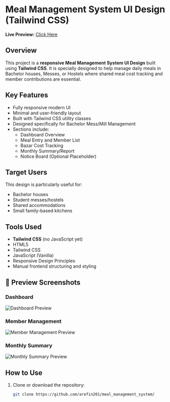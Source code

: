 # Meal Management System UI Design (Tailwind CSS)

**Live Preview:** [Click Here](https://arefin201.github.io/meal_management_system/)

## Overview

This project is a **responsive Meal Management System UI Design** built using **Tailwind CSS**. 
It is specially designed to help manage daily meals in Bachelor houses, Messes, 
or Hostels where shared meal cost tracking and member contributions are essential.

## Key Features

- Fully responsive modern UI
- Minimal and user-friendly layout
- Built with Tailwind CSS utility classes
- Designed specifically for Bachelor Mess/Mill Management
- Sections include:
  - Dashboard Overview
  - Meal Entry and Member List
  - Bazar Cost Tracking
  - Monthly Summary/Report
  - Notice Board (Optional Placeholder)

## Target Users

This design is particularly useful for:
- Bachelor houses
- Student messes/hostels
- Shared accommodations
- Small family-based kitchens

## Tools Used

- **Tailwind CSS** (no JavaScript yet)
- HTML5
- Tailwind CSS
- JavaScript (Vanilla)
- Responsive Design Principles
- Manual frontend structuring and styling



## 📸 Preview Screenshots

### Dashboard
![Dashboard Preview](./screenshots/Screenshot-2025-05-13-003725.png)  

### Member Management
![Member Management Preview](./screenshots/Screenshot-2025-05-13-003949.png)

### Monthly Summary
![Monthly Summary Preview](./screenshots/Screenshot-2025-05-13-004311.png)


## How to Use

1. Clone or download the repository:
   ```bash
   git clone https://github.com/arefin201/meal_management_system/
